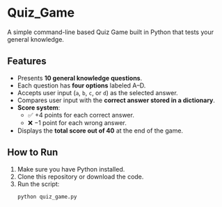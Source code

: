 # Quiz_Game

A simple command-line based Quiz Game built in Python that tests your general knowledge.

## Features

- Presents **10 general knowledge questions**.
- Each question has **four options** labeled A–D.
- Accepts user input (`a`, `b`, `c`, or `d`) as the selected answer.
- Compares user input with the **correct answer stored in a dictionary**.
- **Score system**:
  - ✅ +4 points for each correct answer.
  - ❌ −1 point for each wrong answer.
- Displays the **total score out of 40** at the end of the game.

## How to Run

1. Make sure you have Python installed.
2. Clone this repository or download the code.
3. Run the script:
   ```bash
   python quiz_game.py
